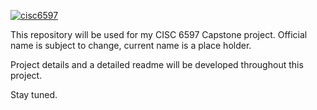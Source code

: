 [![cisc6597](https://circleci.com/gh/cisc6597/metrics-monitoring.svg?style=svg&circle-token=1516c6fe46836362afb10ffed0f9517398d9aedc)](https://app.circleci.com/pipelines/github/cisc6597/metrics-monitoring)


This repository will be used for my CISC 6597 Capstone project. Official name is subject to change, current name is a place holder.

Project details and a detailed readme will be developed throughout this project.

Stay tuned.
